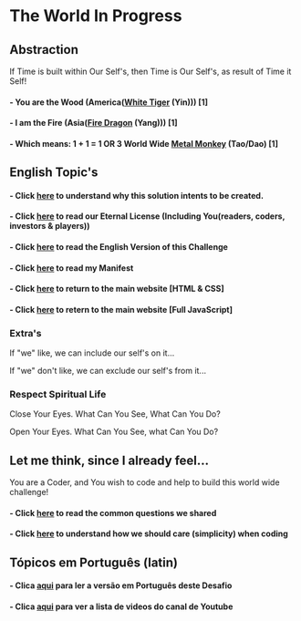 # The World In Progress

## Abstraction
If Time is built within Our Self's, then Time is Our Self's, as result of Time it Self!

#### - You are the Wood (<b>America</b>([White Tiger](./letters/Tiger_America.md) (Yin))) [1] 
#### - I am the Fire (<b>Asia</b>([Fire Dragon](./letters/Dragon_Asia.md) (Yang))) [1]
#### - Which means: 1 + 1 = 1 OR 3 <b>World Wide</b> [Metal Monkey](./textos/README.md) (Tao/Dao) [1]

## English Topic's

#### - Click [here](./dao/README.md) to understand why this solution intents to be created. 

#### - Click [here](./letters/Eternal_License.md) to read our Eternal License (Including You(readers, coders, investors & players))

#### - Click [here](./en/README.md) to read the English Version of this Challenge

#### - Click [here](./MANIFEST.md) to read my Manifest

#### - Click [here](https://wiki.odicforcesounds.com/art/index.html) to return to the main website [<b>HTML & CSS</b>]

#### - Click [here](https://wiki.odicforcesounds.com/DaoExpression/) to retern to the main website [<b>Full JavaScript</b>]

### Extra's

If "we" like, we can include our self's on it...

If "we" don't like, we can exclude our self's from it...

### Respect Spiritual Life

Close Your Eyes. What Can You See, What Can You Do?

Open Your Eyes. What Can You See, what Can You Do?

## Let me think, since I already feel...

You are a Coder, and You wish to code and help to build this world wide challenge!

#### - Click [here](./plan/Questions.md) to read the common questions we shared

#### - Click [here](./plan/psudoCode.md) to understand how we should care (simplicity) when coding

## Tópicos em Português (latin)

#### - Clica [aqui](./pt/README.md) para ler a versão em Português deste Desafio

#### - Clica [aqui](./pt/README.md) para ver a lista de videos do canal de Youtube
